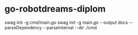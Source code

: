 # go-robotdreams-diplom

swag init -g cmd/main.go
swag init -g main.go --output docs --parseDependency --parseInternal --dir ./cmd

